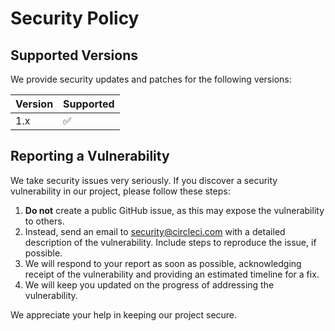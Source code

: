 # Security Policy

## Supported Versions

We provide security updates and patches for the following versions:

| Version | Supported          |
| ------- | ------------------ |
| 1.x     | :white_check_mark: |

## Reporting a Vulnerability

We take security issues very seriously. If you discover a security vulnerability in our project, please follow these steps:

1. **Do not** create a public GitHub issue, as this may expose the vulnerability to others.
2. Instead, send an email to security@circleci.com with a detailed description of the vulnerability. Include steps to reproduce the issue, if possible.
3. We will respond to your report as soon as possible, acknowledging receipt of the vulnerability and providing an estimated timeline for a fix.
4. We will keep you updated on the progress of addressing the vulnerability.

We appreciate your help in keeping our project secure.